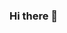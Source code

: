 ### Hi there 👋

<!--
**Dhrumilshah77/Dhrumilshah77** is a ✨ _special_ ✨ repository because its `README.md` (this file) appears on your GitHub profile.

Here are some ideas to get you started:

🔭 I’m currently working on a personal project!
🌱 I’m currently learning Data Science and Analytics 
👯 I’m actively looking for Summer'24 Internships 
📫 How to reach me: ...
   mailto:dhrumil789789@gmail.com  | LinkedIndhrumil-shah1/  |  Mediumdhrumil789789 |
🥅 2023 Goals: Give impact to society
-->



